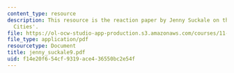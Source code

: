 ```yaml
---
content_type: resource
description: This resource is the reaction paper by Jenny Suckale on the topic 'Resilient
  Cities'.
file: https://ol-ocw-studio-app-production.s3.amazonaws.com/courses/11-941-disaster-vulnerability-and-resilience-spring-2005/f14e20f654cf9319ace436550bc2e54f_jenny_suckale9.pdf
file_type: application/pdf
resourcetype: Document
title: jenny_suckale9.pdf
uid: f14e20f6-54cf-9319-ace4-36550bc2e54f
---
```

